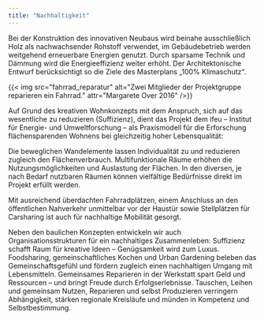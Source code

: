 ```yaml
---
title: "Nachhaltigkeit"
---
```


Bei der Konstruktion des innovativen Neubaus wird beinahe ausschließlich Holz als nachwachsender Rohstoff verwendet, im Gebäudebetrieb werden weitgehend erneuerbare Energien genutzt. Durch sparsame Technik und Dämmung wird die Energieeffizienz weiter erhöht. Der Architektonische Entwurf berücksichtigt so die Ziele des Masterplans „100% Klimaschutz“.

{{< img src="fahrrad_reparatur" alt="Zwei Mitglieder der Projektgruppe reparieren ein Fahrrad." attr="Margarete Over 2016" />}}

Auf Grund des kreativen Wohnkonzepts mit dem Anspruch, sich auf das wesentliche zu reduzieren (Suffizienz), dient das Projekt dem ifeu – Institut für Energie- und Umweltforschung – als Praxismodell für die Erforschung flächensparenden Wohnens bei gleichzeitig hoher Lebensqualität:

Die beweglichen Wandelemente lassen Individualität zu und reduzieren zugleich den Flächenverbrauch. Multifunktionale Räume erhöhen die Nutzungsmöglichkeiten und Auslastung der Flächen. In den diversen, je nach Bedarf nutzbaren Räumen können vielfältige Bedürfnisse direkt im Projekt erfüllt werden.

Mit ausreichend überdachten Fahrradplätzen, einem Anschluss an den öffentlichen Nahverkehr unmittelbar vor der Haustür sowie Stellplätzen für Carsharing ist auch für nachhaltige Mobilität gesorgt.

Neben den baulichen Konzepten entwickeln wir auch Organisationsstrukturen für ein nachhaltiges Zusammenleben: Suffizienz schafft Raum für kreative Ideen – Genügsamkeit wird zum Luxus. Foodsharing, gemeinschaftliches Kochen und Urban Gardening beleben das Gemeinschaftsgefühl und fördern zugleich einen nachhaltigen Umgang mit Lebensmitteln. Gemeinsames Reparieren in der Werkstatt spart Geld und Ressourcen – und bringt Freude durch Erfolgserlebnisse. Tauschen, Leihen und gemeinsam Nutzen, Reparieren und selbst Produzieren verringern Abhängigkeit, stärken regionale Kreisläufe und münden in Kompetenz und Selbstbestimmung.
